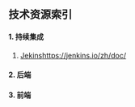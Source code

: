 ## 技术资源索引

#### 1. 持续集成
1. [Jekins](https://jenkins.io/zh/doc/ "Jekins")https://jenkins.io/zh/doc/

#### 2. 后端

#### 3. 前端
